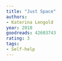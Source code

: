 ```yaml
---
title: "Just Space"
authors:
- Katerina Lengold
year: 2018
goodreads: 42603743
rating: 3
tags:
- Self-help
---
```

